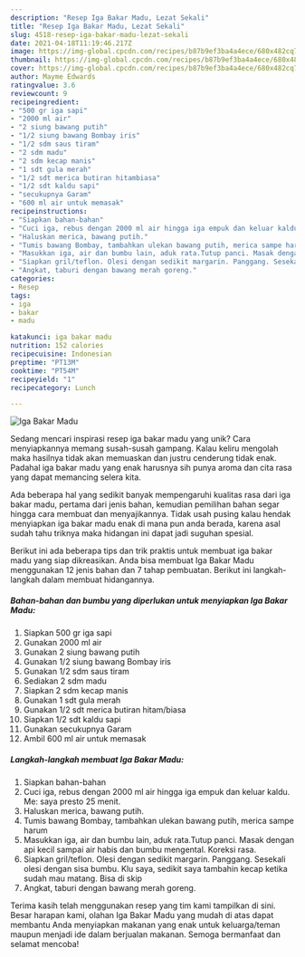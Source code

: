 ```yaml
---
description: "Resep Iga Bakar Madu, Lezat Sekali"
title: "Resep Iga Bakar Madu, Lezat Sekali"
slug: 4518-resep-iga-bakar-madu-lezat-sekali
date: 2021-04-18T11:19:46.217Z
image: https://img-global.cpcdn.com/recipes/b87b9ef3ba4a4ece/680x482cq70/iga-bakar-madu-foto-resep-utama.jpg
thumbnail: https://img-global.cpcdn.com/recipes/b87b9ef3ba4a4ece/680x482cq70/iga-bakar-madu-foto-resep-utama.jpg
cover: https://img-global.cpcdn.com/recipes/b87b9ef3ba4a4ece/680x482cq70/iga-bakar-madu-foto-resep-utama.jpg
author: Mayme Edwards
ratingvalue: 3.6
reviewcount: 9
recipeingredient:
- "500 gr iga sapi"
- "2000 ml air"
- "2 siung bawang putih"
- "1/2 siung bawang Bombay iris"
- "1/2 sdm saus tiram"
- "2 sdm madu"
- "2 sdm kecap manis"
- "1 sdt gula merah"
- "1/2 sdt merica butiran hitambiasa"
- "1/2 sdt kaldu sapi"
- "secukupnya Garam"
- "600 ml air untuk memasak"
recipeinstructions:
- "Siapkan bahan-bahan"
- "Cuci iga, rebus dengan 2000 ml air hingga iga empuk dan keluar kaldu. Me: saya presto 25 menit."
- "Haluskan merica, bawang putih."
- "Tumis bawang Bombay, tambahkan ulekan bawang putih, merica sampe harum"
- "Masukkan iga, air dan bumbu lain, aduk rata.Tutup panci. Masak dengan api kecil sampai air habis dan bumbu mengental. Koreksi rasa."
- "Siapkan gril/teflon. Olesi dengan sedikit margarin. Panggang. Sesekali olesi dengan sisa bumbu. Klu saya, sedikit saya tambahin kecap ketika sudah mau matang. Bisa di skip"
- "Angkat, taburi dengan bawang merah goreng."
categories:
- Resep
tags:
- iga
- bakar
- madu

katakunci: iga bakar madu 
nutrition: 152 calories
recipecuisine: Indonesian
preptime: "PT13M"
cooktime: "PT54M"
recipeyield: "1"
recipecategory: Lunch

---
```



![Iga Bakar Madu](https://img-global.cpcdn.com/recipes/b87b9ef3ba4a4ece/680x482cq70/iga-bakar-madu-foto-resep-utama.jpg)

Sedang mencari inspirasi resep iga bakar madu yang unik? Cara menyiapkannya memang susah-susah gampang. Kalau keliru mengolah maka hasilnya tidak akan memuaskan dan justru cenderung tidak enak. Padahal iga bakar madu yang enak harusnya sih punya aroma dan cita rasa yang dapat memancing selera kita.



Ada beberapa hal yang sedikit banyak mempengaruhi kualitas rasa dari iga bakar madu, pertama dari jenis bahan, kemudian pemilihan bahan segar hingga cara membuat dan menyajikannya. Tidak usah pusing kalau hendak menyiapkan iga bakar madu enak di mana pun anda berada, karena asal sudah tahu triknya maka hidangan ini dapat jadi suguhan spesial.


Berikut ini ada beberapa tips dan trik praktis untuk membuat iga bakar madu yang siap dikreasikan. Anda bisa membuat Iga Bakar Madu menggunakan 12 jenis bahan dan 7 tahap pembuatan. Berikut ini langkah-langkah dalam membuat hidangannya.

<!--inarticleads1-->

##### Bahan-bahan dan bumbu yang diperlukan untuk menyiapkan Iga Bakar Madu:

1. Siapkan 500 gr iga sapi
1. Gunakan 2000 ml air
1. Gunakan 2 siung bawang putih
1. Gunakan 1/2 siung bawang Bombay iris
1. Gunakan 1/2 sdm saus tiram
1. Sediakan 2 sdm madu
1. Siapkan 2 sdm kecap manis
1. Gunakan 1 sdt gula merah
1. Gunakan 1/2 sdt merica butiran hitam/biasa
1. Siapkan 1/2 sdt kaldu sapi
1. Gunakan secukupnya Garam
1. Ambil 600 ml air untuk memasak




<!--inarticleads2-->

##### Langkah-langkah membuat Iga Bakar Madu:

1. Siapkan bahan-bahan
1. Cuci iga, rebus dengan 2000 ml air hingga iga empuk dan keluar kaldu. Me: saya presto 25 menit.
1. Haluskan merica, bawang putih.
1. Tumis bawang Bombay, tambahkan ulekan bawang putih, merica sampe harum
1. Masukkan iga, air dan bumbu lain, aduk rata.Tutup panci. Masak dengan api kecil sampai air habis dan bumbu mengental. Koreksi rasa.
1. Siapkan gril/teflon. Olesi dengan sedikit margarin. Panggang. Sesekali olesi dengan sisa bumbu. Klu saya, sedikit saya tambahin kecap ketika sudah mau matang. Bisa di skip
1. Angkat, taburi dengan bawang merah goreng.




Terima kasih telah menggunakan resep yang tim kami tampilkan di sini. Besar harapan kami, olahan Iga Bakar Madu yang mudah di atas dapat membantu Anda menyiapkan makanan yang enak untuk keluarga/teman maupun menjadi ide dalam berjualan makanan. Semoga bermanfaat dan selamat mencoba!
